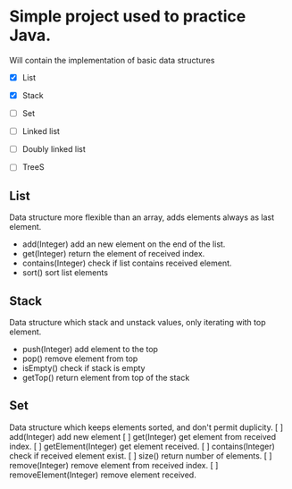 # Simple project used to practice Java.
Will contain the implementation of basic data structures
- [X] List
- [X] Stack
- [ ] Set
- [ ] Linked list
- [ ] Doubly linked list
- [ ] TreeS


## List
Data structure more flexible than an array, adds elements always as last element.
- add(Integer) add an new element on the end of the list.
- get(Integer) return the element of received index.
- contains(Integer) check if list contains received element.
- sort() sort list elements  


## Stack
Data structure which stack and unstack values, only iterating with top element.
- push(Integer) add element to the top
- pop() remove element from top
- isEmpty() check if stack is empty
- getTop() return element from  top of the stack

## Set
Data structure which keeps elements sorted, and don't permit duplicity.
[ ] add(Integer) add new element
[ ] get(Integer) get element from received index.
[ ] getElement(Integer) get element received.
[ ] contains(Integer) check if received element exist.
[ ] size() return number of elements.
[ ] remove(Integer) remove element from received index.
[ ] removeElement(Integer) remove element received.   
